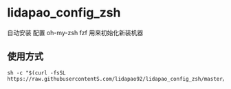 # lidapao_config_zsh

自动安装 配置 oh-my-zsh fzf
用来初始化新装机器

## 使用方式

```shell
sh -c "$(curl -fsSL https://raw.githubusercontentS.com/lidapao92/lidapao_config_zsh/master/install.sh)"
```
